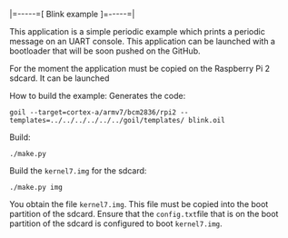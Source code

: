 |=-----=[ Blink example ]=-----=|

This application is a simple periodic example which prints a periodic message on an UART console.
This application can be launched with a bootloader that will be soon pushed on the GitHub.

For the moment the application must be copied on the Raspberry Pi 2 sdcard.
It can be launched 

How to build the example:
Generates the code:
```
goil --target=cortex-a/armv7/bcm2836/rpi2 --templates=../../../../../../goil/templates/ blink.oil
```

Build:
```
./make.py
```

Build the ```kernel7.img``` for the sdcard:
```
./make.py img
```

You obtain the file ```kernel7.img```.
This file must be copied into the boot partition of the sdcard.
Ensure that the ```config.txt```file that is on the boot partition of the sdcard is configured to boot ```kernel7.img```.


